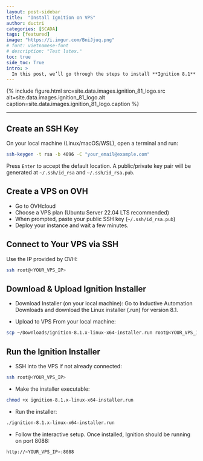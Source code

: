 ```yaml
---
layout: post-sidebar
title:  "Install Ignition on VPS"
author: ductri
categories: [SCADA]
tags: [featured]
image: "https://i.imgur.com/BniJjuq.png"
# font: vietnamese-font
# description: "Test latex."
toc: true
side_toc: True
intro: >
  In this post, we’ll go through the steps to install **Ignition 8.1** on a **VPS hosted on OVH**. The process includes:
---
```


{% include figure.html
    src=site.data.images.ignition_81_logo.src
    alt=site.data.images.ignition_81_logo.alt
    caption=site.data.images.ignition_81_logo.caption
%}

<!-- 1. Generating an SSH key
2. Creating a VPS instance
3. Connecting via SSH
4. Uploading the installer
5. Running the installer -->

---

## Create an SSH Key

On your local machine (Linux/macOS/WSL), open a terminal and run:

```bash
ssh-keygen -t rsa -b 4096 -C "your_email@example.com"
```

Press `Enter` to accept the default location. A public/private key pair will be generated at `~/.ssh/id_rsa` and `~/.ssh/id_rsa.pub`.

## Create a VPS on OVH

- Go to OVHcloud
- Choose a VPS plan (Ubuntu Server 22.04 LTS recommended)
- When prompted, paste your public SSH key (`~/.ssh/id_rsa.pub`)
- Deploy your instance and wait a few minutes.

## Connect to Your VPS via SSH

Use the IP provided by OVH:

```bash
ssh root@<YOUR_VPS_IP>
```

## Download & Upload Ignition Installer

- Download Installer (on your local machine): Go to Inductive Automation Downloads and download the Linux installer (.run) for version 8.1.

- Upload to VPS From your local machine:

```bash
scp ~/Downloads/ignition-8.1.x-linux-x64-installer.run root@<YOUR_VPS_IP>:/root/
```

## Run the Ignition Installer

- SSH into the VPS if not already connected:

```bash
ssh root@<YOUR_VPS_IP>
```

- Make the installer executable:

```bash
chmod +x ignition-8.1.x-linux-x64-installer.run
```

- Run the installer:

```bash
./ignition-8.1.x-linux-x64-installer.run
```

- Follow the interactive setup. Once installed, Ignition should be running on port 8088:

```bash
http://<YOUR_VPS_IP>:8088
```
